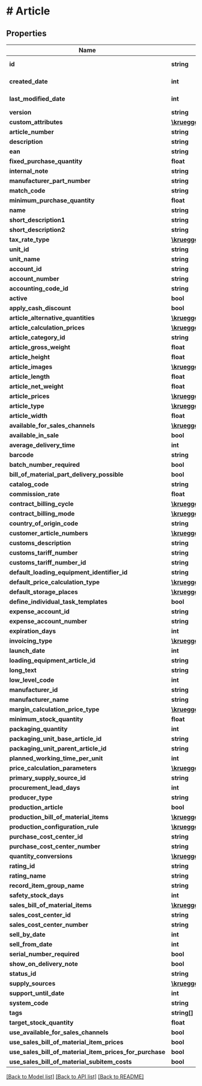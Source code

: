 # # Article

## Properties

Name | Type | Description | Notes
------------ | ------------- | ------------- | -------------
**id** | **string** |  | [optional] [readonly]
**created_date** | **int** |  | [optional] [readonly]
**last_modified_date** | **int** |  | [optional] [readonly]
**version** | **string** |  | [optional]
**custom_attributes** | [**\kruegge82\weclapp\Model\CustomAttribute[]**](CustomAttribute.md) |  | [optional]
**article_number** | **string** |  | [optional]
**description** | **string** |  | [optional]
**ean** | **string** |  | [optional]
**fixed_purchase_quantity** | **float** |  | [optional]
**internal_note** | **string** |  | [optional]
**manufacturer_part_number** | **string** |  | [optional]
**match_code** | **string** |  | [optional]
**minimum_purchase_quantity** | **float** |  | [optional]
**name** | **string** |  | [optional]
**short_description1** | **string** |  | [optional]
**short_description2** | **string** |  | [optional]
**tax_rate_type** | [**\kruegge82\weclapp\Model\TaxRateType**](TaxRateType.md) |  | [optional]
**unit_id** | **string** |  | [optional]
**unit_name** | **string** |  | [optional]
**account_id** | **string** |  | [optional]
**account_number** | **string** |  | [optional]
**accounting_code_id** | **string** |  | [optional]
**active** | **bool** |  | [optional]
**apply_cash_discount** | **bool** |  | [optional]
**article_alternative_quantities** | [**\kruegge82\weclapp\Model\ArticleAlternativeQuantity[]**](ArticleAlternativeQuantity.md) |  | [optional]
**article_calculation_prices** | [**\kruegge82\weclapp\Model\ArticleCalculationPrice[]**](ArticleCalculationPrice.md) |  | [optional]
**article_category_id** | **string** |  | [optional]
**article_gross_weight** | **float** |  | [optional]
**article_height** | **float** |  | [optional]
**article_images** | [**\kruegge82\weclapp\Model\ArticleImage[]**](ArticleImage.md) |  | [optional]
**article_length** | **float** |  | [optional]
**article_net_weight** | **float** |  | [optional]
**article_prices** | [**\kruegge82\weclapp\Model\ArticlePriceWithoutArticleReference[]**](ArticlePriceWithoutArticleReference.md) |  | [optional]
**article_type** | [**\kruegge82\weclapp\Model\ArticleType**](ArticleType.md) |  | [optional]
**article_width** | **float** |  | [optional]
**available_for_sales_channels** | [**\kruegge82\weclapp\Model\DistributionChannel[]**](DistributionChannel.md) |  | [optional]
**available_in_sale** | **bool** |  | [optional]
**average_delivery_time** | **int** |  | [optional]
**barcode** | **string** |  | [optional]
**batch_number_required** | **bool** |  | [optional]
**bill_of_material_part_delivery_possible** | **bool** |  | [optional]
**catalog_code** | **string** |  | [optional]
**commission_rate** | **float** |  | [optional]
**contract_billing_cycle** | [**\kruegge82\weclapp\Model\ContractChargeInterval**](ContractChargeInterval.md) |  | [optional]
**contract_billing_mode** | [**\kruegge82\weclapp\Model\ContractChargeIntervalType**](ContractChargeIntervalType.md) |  | [optional]
**country_of_origin_code** | **string** |  | [optional]
**customer_article_numbers** | [**\kruegge82\weclapp\Model\CustomerSpecificArticleAttributes[]**](CustomerSpecificArticleAttributes.md) |  | [optional]
**customs_description** | **string** |  | [optional]
**customs_tariff_number** | **string** |  | [optional]
**customs_tariff_number_id** | **string** |  | [optional]
**default_loading_equipment_identifier_id** | **string** |  | [optional]
**default_price_calculation_type** | [**\kruegge82\weclapp\Model\CalculationType**](CalculationType.md) |  | [optional]
**default_storage_places** | [**\kruegge82\weclapp\Model\OnlyId[]**](OnlyId.md) |  | [optional]
**define_individual_task_templates** | **bool** |  | [optional]
**expense_account_id** | **string** |  | [optional]
**expense_account_number** | **string** |  | [optional]
**expiration_days** | **int** |  | [optional]
**invoicing_type** | [**\kruegge82\weclapp\Model\InvoicingType**](InvoicingType.md) |  | [optional]
**launch_date** | **int** |  | [optional]
**loading_equipment_article_id** | **string** |  | [optional]
**long_text** | **string** |  | [optional]
**low_level_code** | **int** |  | [optional]
**manufacturer_id** | **string** |  | [optional]
**manufacturer_name** | **string** |  | [optional]
**margin_calculation_price_type** | [**\kruegge82\weclapp\Model\MarginCalculationPriceType**](MarginCalculationPriceType.md) |  | [optional]
**minimum_stock_quantity** | **float** |  | [optional]
**packaging_quantity** | **int** |  | [optional]
**packaging_unit_base_article_id** | **string** |  | [optional]
**packaging_unit_parent_article_id** | **string** |  | [optional]
**planned_working_time_per_unit** | **int** |  | [optional]
**price_calculation_parameters** | [**\kruegge82\weclapp\Model\PriceCalculationParameterV1[]**](PriceCalculationParameterV1.md) |  | [optional]
**primary_supply_source_id** | **string** |  | [optional]
**procurement_lead_days** | **int** |  | [optional]
**producer_type** | **string** |  | [optional]
**production_article** | **bool** |  | [optional]
**production_bill_of_material_items** | [**\kruegge82\weclapp\Model\BillOfMaterial[]**](BillOfMaterial.md) |  | [optional]
**production_configuration_rule** | [**\kruegge82\weclapp\Model\ProductionArticleConfigurationRule**](ProductionArticleConfigurationRule.md) |  | [optional]
**purchase_cost_center_id** | **string** |  | [optional]
**purchase_cost_center_number** | **string** |  | [optional]
**quantity_conversions** | [**\kruegge82\weclapp\Model\QuantityConversion[]**](QuantityConversion.md) |  | [optional]
**rating_id** | **string** |  | [optional]
**rating_name** | **string** |  | [optional]
**record_item_group_name** | **string** |  | [optional]
**safety_stock_days** | **int** |  | [optional]
**sales_bill_of_material_items** | [**\kruegge82\weclapp\Model\SalesBillOfMaterialArticleItem[]**](SalesBillOfMaterialArticleItem.md) |  | [optional]
**sales_cost_center_id** | **string** |  | [optional]
**sales_cost_center_number** | **string** |  | [optional]
**sell_by_date** | **int** |  | [optional]
**sell_from_date** | **int** |  | [optional]
**serial_number_required** | **bool** |  | [optional]
**show_on_delivery_note** | **bool** |  | [optional]
**status_id** | **string** |  | [optional]
**supply_sources** | [**\kruegge82\weclapp\Model\SupplySource[]**](SupplySource.md) |  | [optional]
**support_until_date** | **int** |  | [optional]
**system_code** | **string** |  | [optional]
**tags** | **string[]** |  | [optional]
**target_stock_quantity** | **float** |  | [optional]
**use_available_for_sales_channels** | **bool** |  | [optional]
**use_sales_bill_of_material_item_prices** | **bool** |  | [optional]
**use_sales_bill_of_material_item_prices_for_purchase** | **bool** |  | [optional]
**use_sales_bill_of_material_subitem_costs** | **bool** |  | [optional]

[[Back to Model list]](../../README.md#models) [[Back to API list]](../../README.md#endpoints) [[Back to README]](../../README.md)
